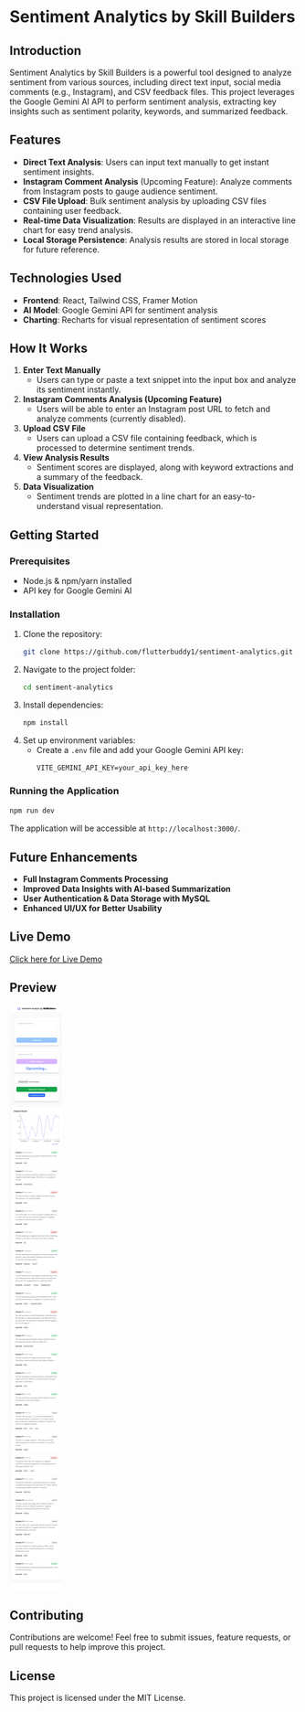 # Sentiment Analytics by Skill Builders

## Introduction

Sentiment Analytics by Skill Builders is a powerful tool designed to analyze sentiment from various sources, including direct text input, social media comments (e.g., Instagram), and CSV feedback files. This project leverages the Google Gemini AI API to perform sentiment analysis, extracting key insights such as sentiment polarity, keywords, and summarized feedback.

## Features

- **Direct Text Analysis**: Users can input text manually to get instant sentiment insights.
- **Instagram Comment Analysis** (Upcoming Feature): Analyze comments from Instagram posts to gauge audience sentiment.
- **CSV File Upload**: Bulk sentiment analysis by uploading CSV files containing user feedback.
- **Real-time Data Visualization**: Results are displayed in an interactive line chart for easy trend analysis.
- **Local Storage Persistence**: Analysis results are stored in local storage for future reference.

## Technologies Used

- **Frontend**: React, Tailwind CSS, Framer Motion
- **AI Model**: Google Gemini API for sentiment analysis
- **Charting**: Recharts for visual representation of sentiment scores

## How It Works

1. **Enter Text Manually**
   - Users can type or paste a text snippet into the input box and analyze its sentiment instantly.
2. **Instagram Comments Analysis (Upcoming Feature)**
   - Users will be able to enter an Instagram post URL to fetch and analyze comments (currently disabled).
3. **Upload CSV File**
   - Users can upload a CSV file containing feedback, which is processed to determine sentiment trends.
4. **View Analysis Results**
   - Sentiment scores are displayed, along with keyword extractions and a summary of the feedback.
5. **Data Visualization**
   - Sentiment trends are plotted in a line chart for an easy-to-understand visual representation.

## Getting Started

### Prerequisites

- Node.js & npm/yarn installed
- API key for Google Gemini AI

### Installation

1. Clone the repository:
   ```sh
   git clone https://github.com/flutterbuddy1/sentiment-analytics.git
   ```
2. Navigate to the project folder:
   ```sh
   cd sentiment-analytics
   ```
3. Install dependencies:
   ```sh
   npm install
   ```
4. Set up environment variables:
   - Create a `.env` file and add your Google Gemini API key:
     ```env
     VITE_GEMINI_API_KEY=your_api_key_here
     ```

### Running the Application

```sh
npm run dev
```

The application will be accessible at `http://localhost:3000/`.

## Future Enhancements

- **Full Instagram Comments Processing**
- **Improved Data Insights with AI-based Summarization**
- **User Authentication & Data Storage with MySQL**
- **Enhanced UI/UX for Better Usability**

## Live Demo
<a href="https://flutterbuddy1.github.io/sentiment-analytics/">Click here for Live Demo</a>

## Preview
<img src="./screenshot/appliation.png" style="border-radius:10px;">

## Contributing

Contributions are welcome! Feel free to submit issues, feature requests, or pull requests to help improve this project.

## License

This project is licensed under the MIT License.
